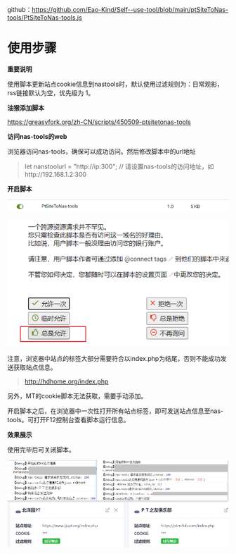 github：https://github.com/Eao-Kind/Self--use-tool/blob/main/ptSiteToNas-tools/PtSiteToNas-tools.js

# 使用步骤

**重要说明**

​	使用脚本更新站点cookie信息到nastools时，默认使用过滤规则为：日常观影，rss链接默认为空，优先级为 1。

**油猴添加脚本**

https://greasyfork.org/zh-CN/scripts/450509-ptsitetonas-tools



**访问nas-tools的web**

浏览器访问nas-tools，确保可以成功访问。然后修改脚本中的url地址

> let nanstoolurl = "http://ip:300"; // 请设置nas-tools的访问地址，如http://192.168.1.2:300



**开启脚本**

![image-20220831111322533](README.assets/image-20220831111322533.png)

![image-20220831224526263](README.assets/image-20220831224526263.png)

注意，浏览器中站点的标签大部分需要符合以index.php为结尾，否则不能成功发送获取站点信息。

>  http://hdhome.org/index.php

另外，MT的cookie脚本无法获取，需要手动添加。

开启脚本之后，在浏览器中一次性打开所有站点标签，即可发送站点信息至nas-tools。可打开F12控制台查看脚本运行信息。



**效果展示**

使用完毕后可关闭脚本。

![image-20220831224703270](README.assets/image-20220831224703270.png)
